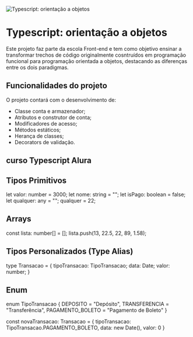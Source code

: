 ![Typescript: orientação a objetos](https://imgur.com/9399vxd.png)

# Typescript: orientação a objetos

Este projeto faz parte da escola Front-end e tem como objetivo ensinar a transformar trechos de código originalmente cosntruídos em programação funcional para programação orientada a objetos, destacando as diferenças entre os dois paradigmas.

## Funcionalidades do projeto

O projeto contará com o desenvolvimento de:

- Classe conta e armazenador;
- Atributos e construtor de conta;
- Modificadores de acesso;
- Métodos estáticos;
- Herança de classes;
- Decorators de validação.


## curso Typescript Alura

##  Tipos Primitivos
let valor: number = 3000;
let nome: string = "";
let isPago: boolean = false;
let qualquer: any = "";
qualquer = 22;

## Arrays
const lista: number[] = [];
lista.push(13, 22.5, 22, 89, 1.58);

## Tipos Personalizados (Type Alias)
type Transacao = {
    tipoTransacao: TipoTransacao;
    data: Date;
    valor: number;
}

## Enum
enum TipoTransacao {
    DEPOSITO = "Depósito",
    TRANSFERENCIA = "Transferência",
    PAGAMENTO_BOLETO = "Pagamento de Boleto"
}

const novaTransacao: Transacao = {
    tipoTransacao: TipoTransacao.PAGAMENTO_BOLETO,
    data: new Date(),
    valor: 0
}
